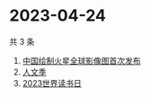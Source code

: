# 2023-04-24

共 3 条

<!-- BEGIN -->
<!-- 最后更新时间 Mon Apr 24 2023 17:08:05 GMT+0800 (China Standard Time) -->

1. [中国绘制火星全球影像图首次发布](https://www.zhihu.com/search?q=中国绘制火星全球影像图首次发布)
1. [人文季](https://www.zhihu.com/search?q=人文季)
1. [2023世界读书日](https://www.zhihu.com/search?q=2023世界读书日)

<!-- END -->
